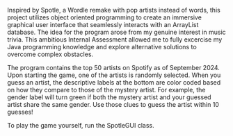Inspired by Spotle, a Wordle remake with pop artists instead of words, this project utilizes object oriented programming to create an immersive graphical user interface that seamlessly interacts with an ArrayList database. The idea for the program arose from my genuine interest in music trivia. This ambitious Internal Assessment allowed me to fully excercise my Java programming knowledge and explore alternative solutions to overcome complex obstacles.

The program contains the top 50 artists on Spotify as of September 2024. Upon starting the game, one of the artists is randomly selected. When you guess an artist, the descriptive labels at the bottom are color coded based on how they compare to those of the mystery artist. For example, the gender label will turn green if both the mystery artist and your guessed artist share the same gender. Use those clues to guess the artist within 10 guesses!

To play the game yourself, run the SpotleGUI class.
